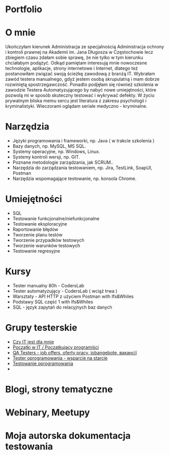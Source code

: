# Portfolio

# O mnie
Ukończyłam kierunek Administracja ze specjalnością Administracja ochrony i kontroli prawnej na Akademii im. Jana Długosza w Częstochowie lecz zbiegiem czasu zdałam sobie sprawę, że nie tylko w tym kierunku chciałabym podążyć. Odkąd pamiętam interesują mnie nowoczesne technologie, aplikacje, strony internetowe i Internet, dlatego też postanowiłam związać swoją ścieżkę zawodową z branżą IT. Wybrałam zawód testera manualnego, gdyż jestem osobą skrupulatną i mam dobrze rozwiniętą spostrzegawczość. Ponadto podjęłam się również szkolenia w zawodzie Testera Automatyzującego by nabyć nowe umiejętności, które pozwolą mi w sposób skuteczny testować i wykrywać defekty.
W życiu prywatnym bliska memu sercu jest literatura z zakresu psychologii i kryminalistyki. Wieczorami oglądam seriale medyczno - kryminalne.

# Narzędzia


* Języki programowania i frameworki, np. Java ( w trakcie szkolenia )
* Bazy danych, np. MySQL, MS SQL.
* Systemy operacyjne, np. Windows, Linux.
* Systemy kontroli wersji, np. GIT.
* Poznane metodologie zarządzania, jak SCRUM..
* Narzędzia do zarządzania testowaniem, np. Jira, TestLink, SoapUI, Postman 
* Narzędzia wspomagające testowanie, np. konsola Chrome.

# Umiejętności

* SQL
* Testowanie funkcjonalne/niefunkcjonalne
* Testowanie eksploracyjne
* Raportowanie błędów
* Tworzenie planu testów
* Tworzenie przypadków testowych
* Tworzenie warunków testowych
* Testowanie regresyjne

# Kursy

* Tester manualny 80h - CodersLab
* Tester automatyzujący - CodersLab ( wciąż trwa )
* Warsztaty - API HTTP z użyciem Postman with Ifs&Whiles
* Podstawy SQL część 1 with Ifs&Whiles
* SQL - język zapytań do relacyjnych baz danych 

# Grupy testerskie

* [Czy IT jest dla mnie](https://www.facebook.com/groups/czyitjestdlamnie/)
* [Początki w IT / Początkujący programiści](https://www.facebook.com/groups/230368861092484/)
* [QA Testers - job offers, oferty pracy, jobangebote, вакансії](https://www.facebook.com/groups/808752555920542/)
* [Tester oprogramowania - wsparcie na starcie](https://www.facebook.com/groups/testeroprogramowania/)
* [Testowanie oprogramowania](https://www.facebook.com/groups/TestowanieOprogramowania/)
* 

# Blogi, strony tematyczne

#  Webinary, Meetupy

# Moja autorska dokumentacja testowania

